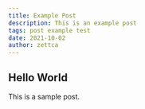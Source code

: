 ```yaml
---
title: Example Post
description: This is an example post
tags: post example test
date: 2021-10-02
author: zettca
---
```


## Hello World

This is a sample post.
